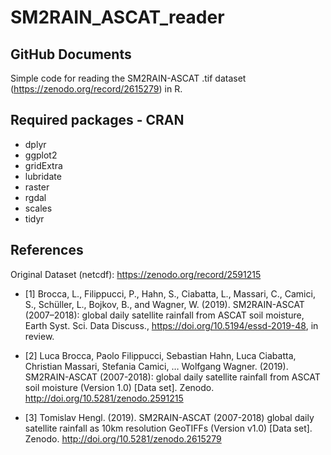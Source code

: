 SM2RAIN\_ASCAT\_reader
================

GitHub Documents
----------------

Simple code for reading the SM2RAIN-ASCAT .tif dataset (<https://zenodo.org/record/2615279>) in R.

Required packages - CRAN
------------------------

-   dplyr
-   ggplot2
-   gridExtra
-   lubridate
-   raster
-   rgdal
-   scales
-   tidyr

References
----------

Original Dataset (netcdf): <https://zenodo.org/record/2591215>

-   \[1\] Brocca, L., Filippucci, P., Hahn, S., Ciabatta, L., Massari, C., Camici, S., Schüller, L., Bojkov, B., and Wagner, W. (2019). SM2RAIN-ASCAT (2007–2018): global daily satellite rainfall from ASCAT soil moisture, Earth Syst. Sci. Data Discuss., <https://doi.org/10.5194/essd-2019-48>, in review.

-   \[2\] Luca Brocca, Paolo Filippucci, Sebastian Hahn, Luca Ciabatta, Christian Massari, Stefania Camici, … Wolfgang Wagner. (2019). SM2RAIN-ASCAT (2007-2018): global daily satellite rainfall from ASCAT soil moisture (Version 1.0) \[Data set\]. Zenodo. <http://doi.org/10.5281/zenodo.2591215>

-   \[3\] Tomislav Hengl. (2019). SM2RAIN-ASCAT (2007-2018) global daily satellite rainfall as 10km resolution GeoTIFFs (Version v1.0) \[Data set\]. Zenodo. <http://doi.org/10.5281/zenodo.2615279>
